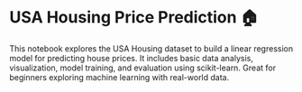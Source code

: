 # USA Housing Price Prediction 🏠
This notebook explores the USA Housing dataset to build a linear regression model for predicting house prices. It includes basic data analysis, visualization, model training, and evaluation using scikit-learn. Great for beginners exploring machine learning with real-world data.



